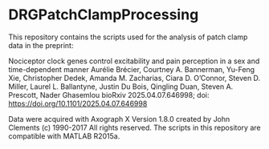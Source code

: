 # DRGPatchClampProcessing

This repository contains the scripts used for the analysis of patch clamp data in the preprint: 

Nociceptor clock genes control excitability and pain perception in a sex and time-dependent manner
Aurélie Brécier, Courtney A. Bannerman, Yu-Feng Xie, Christopher Dedek, Amanda M. Zacharias, Ciara D. O’Connor, Steven D. Miller, Laurel L. Ballantyne, Justin Du Bois, Qingling Duan, Steven A. Prescott, Nader Ghasemlou
bioRxiv 2025.04.07.646998; doi: https://doi.org/10.1101/2025.04.07.646998

Data were acquired with Axograph X Version 1.8.0 created by John Clements (c) 1990-2017 All rights reserved.
The scripts in this repository are compatible with MATLAB R2015a.
